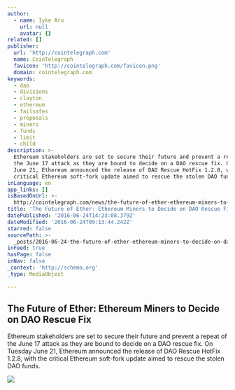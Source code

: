 ```yaml
---
author:
  - name: Iyke Aru
    url: null
    avatar: {}
related: []
publisher:
  url: 'http://cointelegraph.com'
  name: CoinTelegraph
  favicon: 'http://cointelegraph.com/favicon.png'
  domain: cointelegraph.com
keywords:
  - dao
  - divisions
  - clayton
  - ethereum
  - failsafes
  - proposals
  - miners
  - funds
  - limit
  - child
description: >-
  Ethereum stakeholders are set to secure their future and prevent a repeat of
  the June 17 attack as they are bound to decide on a DAO rescue fix. On Tuesday
  June 21, Ethereum announced the release of DAO Rescue HotFix 1.2.8, with the
  critical Ethereum soft-fork update aimed to rescue the stolen DAO funds.
inLanguage: en
app_links: []
isBasedOnUrl: >-
  http://cointelegraph.com/news/the-future-of-ether-ethereum-miners-to-decide-on-dao-rescue-fix
title: 'The Future of Ether: Ethereum Miners to Decide on DAO Rescue Fix'
datePublished: '2016-06-24T14:23:08.379Z'
dateModified: '2016-06-24T09:13:44.242Z'
starred: false
sourcePath: >-
  _posts/2016-06-24-the-future-of-ether-ethereum-miners-to-decide-on-dao-rescue.md
inFeed: true
hasPage: false
inNav: false
_context: 'http://schema.org'
_type: MediaObject

---
```

<article style=""><h1>The Future of Ether: Ethereum Miners to Decide on DAO Rescue Fix</h1><p>Ethereum stakeholders are set to secure their future and prevent a repeat of the June 17 attack as they are bound to decide on a DAO rescue fix. On Tuesday June 21, Ethereum announced the release of DAO Rescue HotFix 1.2.8, with the critical Ethereum soft-fork update aimed to rescue the stolen DAO funds.</p><img src="http://cointelegraph.com/images/725_aHR0cDovL2NvaW50ZWxlZ3JhcGguY29tL3N0b3JhZ2UvdXBsb2Fkcy92aWV3L2Q3NGZlOTlhYjliMTZmNDMwNzZlN2Y5YjMyMDk3NTZkLmpwZw==.jpg" /></article>